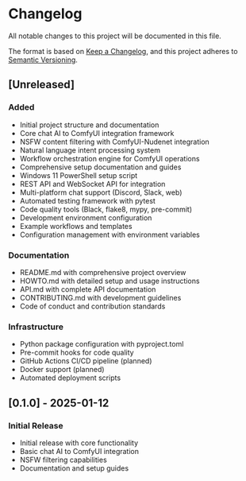 # Changelog

All notable changes to this project will be documented in this file.

The format is based on [Keep a Changelog](https://keepachangelog.com/en/1.0.0/),
and this project adheres to [Semantic Versioning](https://semver.org/spec/v2.0.0.html).

## [Unreleased]

### Added

- Initial project structure and documentation
- Core chat AI to ComfyUI integration framework
- NSFW content filtering with ComfyUI-Nudenet integration
- Natural language intent processing system
- Workflow orchestration engine for ComfyUI operations
- Comprehensive setup documentation and guides
- Windows 11 PowerShell setup script
- REST API and WebSocket API for integration
- Multi-platform chat support (Discord, Slack, web)
- Automated testing framework with pytest
- Code quality tools (Black, flake8, mypy, pre-commit)
- Development environment configuration
- Example workflows and templates
- Configuration management with environment variables

### Documentation

- README.md with comprehensive project overview
- HOWTO.md with detailed setup and usage instructions
- API.md with complete API documentation
- CONTRIBUTING.md with development guidelines
- Code of conduct and contribution standards

### Infrastructure

- Python package configuration with pyproject.toml
- Pre-commit hooks for code quality
- GitHub Actions CI/CD pipeline (planned)
- Docker support (planned)
- Automated deployment scripts

## [0.1.0] - 2025-01-12

### Initial Release

- Initial release with core functionality
- Basic chat AI to ComfyUI integration
- NSFW filtering capabilities
- Documentation and setup guides
